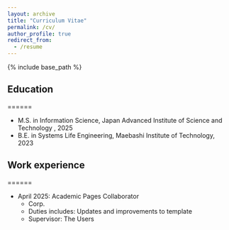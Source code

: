 ```yaml
---
layout: archive
title: "Curriculum Vitae"
permalink: /cv/
author_profile: true
redirect_from:
  - /resume
---
```


{% include base_path %}

## Education
======
* M.S. in Information Science, Japan Advanced Institute of Science and Technology , 2025
* B.E. in Systems Life Engineering, Maebashi Institute of Technology, 2023

## Work experience
======
* April 2025: Academic Pages Collaborator
  * Corp.
  * Duties includes: Updates and improvements to template
  * Supervisor: The Users

  

